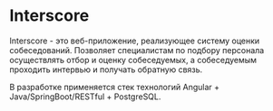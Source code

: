 # Interscore
Interscore - это веб-приложение, реализующее систему оценки собеседований.
Позволяет специалистам по подбору персонала осуществлять отбор и оценку собеседуемых, а собеседуемым проходить интервью и получать обратную связь.

В разработке применяется стек технологий Angular + Java/SpringBoot/RESTful + PostgreSQL.
